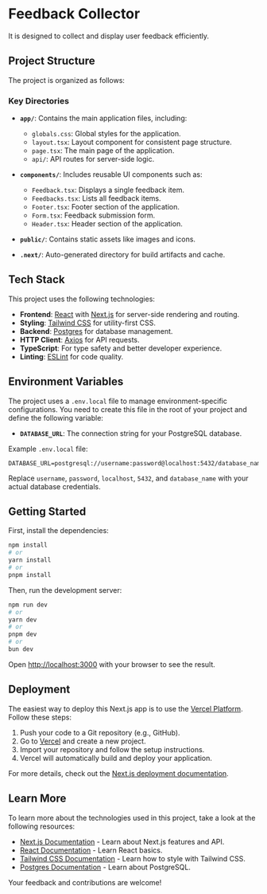 # Feedback Collector

It is designed to collect and display user feedback efficiently.

## Project Structure

The project is organized as follows:


### Key Directories

- **`app/`**: Contains the main application files, including:
  - `globals.css`: Global styles for the application.
  - `layout.tsx`: Layout component for consistent page structure.
  - `page.tsx`: The main page of the application.
  - `api/`: API routes for server-side logic.

- **`components/`**: Includes reusable UI components such as:
  - `Feedback.tsx`: Displays a single feedback item.
  - `Feedbacks.tsx`: Lists all feedback items.
  - `Footer.tsx`: Footer section of the application.
  - `Form.tsx`: Feedback submission form.
  - `Header.tsx`: Header section of the application.

- **`public/`**: Contains static assets like images and icons.

- **`.next/`**: Auto-generated directory for build artifacts and cache.

## Tech Stack

This project uses the following technologies:

- **Frontend**: [React](https://reactjs.org) with [Next.js](https://nextjs.org) for server-side rendering and routing.
- **Styling**: [Tailwind CSS](https://tailwindcss.com) for utility-first CSS.
- **Backend**: [Postgres](https://www.postgresql.org) for database management.
- **HTTP Client**: [Axios](https://axios-http.com) for API requests.
- **TypeScript**: For type safety and better developer experience.
- **Linting**: [ESLint](https://eslint.org) for code quality.

## Environment Variables

The project uses a `.env.local` file to manage environment-specific configurations. You need to create this file in the root of your project and define the following variable:

- **`DATABASE_URL`**: The connection string for your PostgreSQL database.

Example `.env.local` file:

```env
DATABASE_URL=postgresql://username:password@localhost:5432/database_name
```

Replace `username`, `password`, `localhost`, `5432`, and `database_name` with your actual database credentials.

## Getting Started

First, install the dependencies:

```bash
npm install
# or
yarn install
# or
pnpm install
```

Then, run the development server:

```bash
npm run dev
# or
yarn dev
# or
pnpm dev
# or
bun dev
```

Open [http://localhost:3000](http://localhost:3000) with your browser to see the result.

## Deployment

The easiest way to deploy this Next.js app is to use the [Vercel Platform](https://vercel.com). Follow these steps:

1. Push your code to a Git repository (e.g., GitHub).
2. Go to [Vercel](https://vercel.com) and create a new project.
3. Import your repository and follow the setup instructions.
4. Vercel will automatically build and deploy your application.

For more details, check out the [Next.js deployment documentation](https://nextjs.org/docs/app/building-your-application/deploying).

## Learn More

To learn more about the technologies used in this project, take a look at the following resources:

- [Next.js Documentation](https://nextjs.org/docs) - Learn about Next.js features and API.
- [React Documentation](https://reactjs.org/docs/getting-started.html) - Learn React basics.
- [Tailwind CSS Documentation](https://tailwindcss.com/docs) - Learn how to style with Tailwind CSS.
- [Postgres Documentation](https://www.postgresql.org/docs/) - Learn about PostgreSQL.

Your feedback and contributions are welcome!
